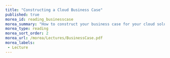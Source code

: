 ```yaml
---
title: "Constructing a Cloud Business Case"
published: true
morea_id: reading_businesscase
morea_summary: "How to construct your business case for your cloud solution"
morea_type: reading
morea_sort_order: 2
morea_url: /morea/Lectures/BusinessCase.pdf
morea_labels:
 - Lecture
---
```

